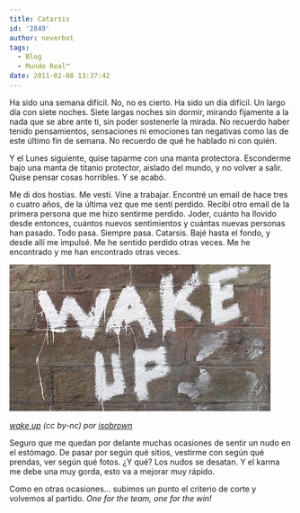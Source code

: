 ```yaml
---
title: Catarsis
id: '2849'
author: neverbot
tags:
  - Blog
  - Mundo Real™
date: 2011-02-08 13:37:42
---
```


Ha sido una semana difícil. No, no es cierto. Ha sido un día difícil. Un largo día con siete noches. Siete largas noches sin dormir, mirando fijamente a la nada que se abre ante ti, sin poder sostenerle la mirada. No recuerdo haber tenido pensamientos, sensaciones ni emociones tan negativas como las de este último fin de semana. No recuerdo de qué he hablado ni con quién.

Y el Lunes siguiente, quise taparme con una manta protectora. Esconderme bajo una manta de titanio protector, aislado del mundo, y no volver a salir. Quise pensar cosas horribles. Y se acabó.

Me di dos hostias. Me vestí. Vine a trabajar. Encontré un email de hace tres o cuatro años, de la última vez que me sentí perdido. Recibí otro email de la primera persona que me hizo sentirme perdido. Joder, cuánto ha llovido desde entonces, cuántos nuevos sentimientos y cuántas nuevas personas han pasado. Todo pasa. Siempre pasa. Catarsis. Bajé hasta el fondo, y desde allí me impulsé. Me he sentido perdido otras veces. Me he encontrado y me han encontrado otras veces.

[![](./catarsis/wake_up.jpg "Wake up")](./catarsis/wake_up.jpg)

_[wake up](http://www.flickr.com/photos/isobrown/4208526321/) (cc by-nc) por [isobrown](http://www.flickr.com/photos/isobrown/)_

Seguro que me quedan por delante muchas ocasiones de sentir un nudo en el estómago. De pasar por según qué sitios, vestirme con según qué prendas, ver según qué fotos. ¿Y qué? Los nudos se desatan. Y el karma me debe una muy gorda, esto va a mejorar muy rápido.

Como en otras ocasiones... subimos un punto el criterio de corte y volvemos al partido. _One for the team, one for the win!_